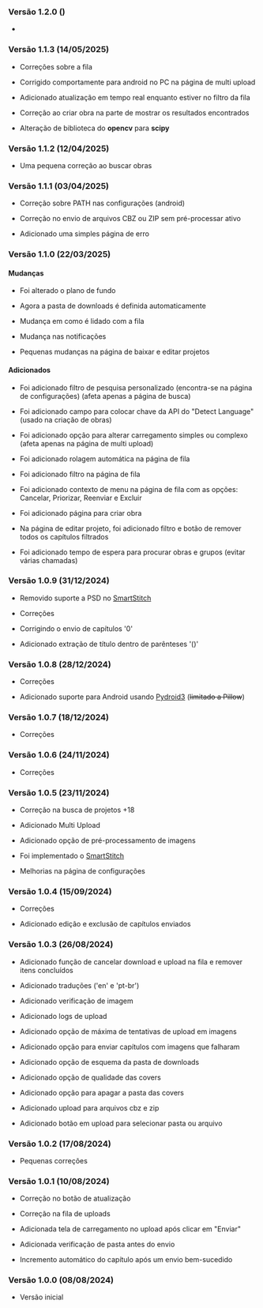 ### Versão 1.2.0 ()

- 

### Versão 1.1.3 (14/05/2025)

- Correções sobre a fila

- Corrigido comportamente para android no PC na página de multi upload

- Adicionado atualização em tempo real enquanto estiver no filtro da fila

- Correção ao criar obra na parte de mostrar os resultados encontrados

- Alteração de biblioteca do **opencv** para **scipy**

### Versão 1.1.2 (12/04/2025)

- Uma pequena correção ao buscar obras

### Versão 1.1.1 (03/04/2025)

- Correção sobre PATH nas configurações (android)

- Correção no envio de arquivos CBZ ou ZIP sem pré-processar ativo

- Adicionado uma simples página de erro

### Versão 1.1.0 (22/03/2025)

#### Mudanças

- Foi alterado o plano de fundo

- Agora a pasta de downloads é definida automaticamente

- Mudança em como é lidado com a fila

- Mudança nas notificações

- Pequenas mudanças na página de baixar e editar projetos

####  Adicionados

- Foi adicionado filtro de pesquisa personalizado (encontra-se na página de configurações) (afeta apenas a página de busca)

- Foi adicionado campo para colocar chave da API do "Detect Language" (usado na criação de obras)

- Foi adicionado opção para alterar carregamento simples ou complexo (afeta apenas na página de multi upload)

- Foi adicionado rolagem automática na página de fila

- Foi adicionado filtro na página de fila

- Foi adicionado contexto de menu na página de fila com as opções: Cancelar, Priorizar, Reenviar e Excluir

- Foi adicionado página para criar obra

- Na página de editar projeto, foi adicionado filtro e botão de remover todos os capítulos filtrados

- Foi adicionado tempo de espera para procurar obras e grupos (evitar várias chamadas)

### Versão 1.0.9 (31/12/2024)

- Removido suporte a PSD no [SmartStitch](https://github.com/MechTechnology/SmartStitch)

- Correções

- Corrigindo o envio de capítulos '0'

- Adicionado extração de título dentro de parênteses '()'

### Versão 1.0.8 (28/12/2024)

- Correções

- Adicionado suporte para Android usando [Pydroid3](https://play.google.com/store/apps/details?id=ru.iiec.pydroid3) (~~limitado a Pillow~~)

### Versão 1.0.7 (18/12/2024)

- Correções

### Versão 1.0.6 (24/11/2024)

- Correções

### Versão 1.0.5 (23/11/2024)

- Correção na busca de projetos +18

- Adicionado Multi Upload

- Adicionado opção de pré-processamento de imagens

- Foi implementado o [SmartStitch](https://github.com/MechTechnology/SmartStitch)

- Melhorias na página de configurações


### Versão 1.0.4 (15/09/2024)

- Correções

- Adicionado edição e exclusão de capítulos enviados

### Versão 1.0.3 (26/08/2024)

- Adicionado função de cancelar download e upload na fila e remover itens concluídos

- Adicionado traduções ('en' e 'pt-br')

- Adicionado verificação de imagem

- Adicionado logs de upload

- Adicionado opção de máxima de tentativas de upload em imagens

- Adicionado opção para enviar capítulos com imagens que falharam

- Adicionado opção de esquema da pasta de downloads

- Adicionado opção de qualidade das covers

- Adicionado opção para apagar a pasta das covers

- Adicionado upload para arquivos cbz e zip

- Adicionado botão em upload para selecionar pasta ou arquivo

### Versão 1.0.2 (17/08/2024)

- Pequenas correções

### Versão 1.0.1 (10/08/2024)

- Correção no botão de atualização

- Correção na fila de uploads

- Adicionada tela de carregamento no upload após clicar em "Enviar"

- Adicionada verificação de pasta antes do envio

- Incremento automático do capítulo após um envio bem-sucedido

### Versão 1.0.0 (08/08/2024)

- Versão inicial